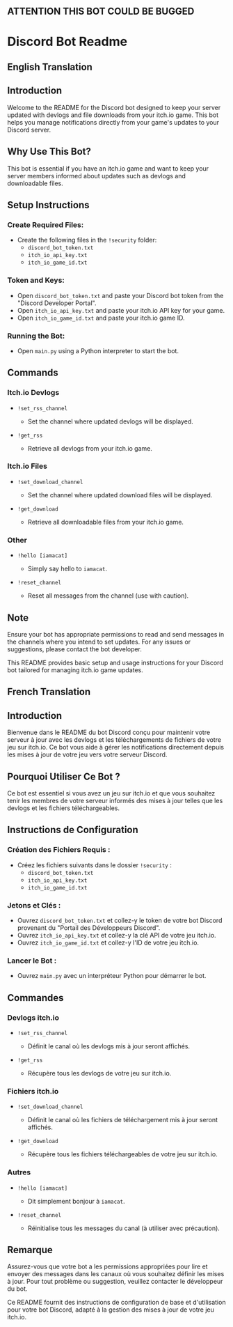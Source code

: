 ## ATTENTION THIS BOT COULD BE BUGGED

# Discord Bot Readme

## English Translation

## Introduction

Welcome to the README for the Discord bot designed to keep your server updated with devlogs and file downloads from your itch.io game. This bot helps you manage notifications directly from your game's updates to your Discord server.

## Why Use This Bot?

This bot is essential if you have an itch.io game and want to keep your server members informed about updates such as devlogs and downloadable files.

## Setup Instructions

### Create Required Files:
- Create the following files in the `!security` folder:
  - `discord_bot_token.txt`
  - `itch_io_api_key.txt`
  - `itch_io_game_id.txt`

### Token and Keys:
- Open `discord_bot_token.txt` and paste your Discord bot token from the "Discord Developer Portal".
- Open `itch_io_api_key.txt` and paste your itch.io API key for your game.
- Open `itch_io_game_id.txt` and paste your itch.io game ID.

### Running the Bot:
- Open `main.py` using a Python interpreter to start the bot.

## Commands

### Itch.io Devlogs

- `!set_rss_channel`
  - Set the channel where updated devlogs will be displayed.

- `!get_rss`
  - Retrieve all devlogs from your itch.io game.

### Itch.io Files

- `!set_download_channel`
  - Set the channel where updated download files will be displayed.

- `!get_download`
  - Retrieve all downloadable files from your itch.io game.

### Other

- `!hello [iamacat]`
  - Simply say hello to `iamacat`.

- `!reset_channel`
  - Reset all messages from the channel (use with caution).

## Note

Ensure your bot has appropriate permissions to read and send messages in the channels where you intend to set updates. For any issues or suggestions, please contact the bot developer.

This README provides basic setup and usage instructions for your Discord bot tailored for managing itch.io game updates.


## French Translation

## Introduction

Bienvenue dans le README du bot Discord conçu pour maintenir votre serveur à jour avec les devlogs et les téléchargements de fichiers de votre jeu sur itch.io. Ce bot vous aide à gérer les notifications directement depuis les mises à jour de votre jeu vers votre serveur Discord.

## Pourquoi Utiliser Ce Bot ?

Ce bot est essentiel si vous avez un jeu sur itch.io et que vous souhaitez tenir les membres de votre serveur informés des mises à jour telles que les devlogs et les fichiers téléchargeables.

## Instructions de Configuration

### Création des Fichiers Requis :
- Créez les fichiers suivants dans le dossier `!security` :
  - `discord_bot_token.txt`
  - `itch_io_api_key.txt`
  - `itch_io_game_id.txt`

### Jetons et Clés :
- Ouvrez `discord_bot_token.txt` et collez-y le token de votre bot Discord provenant du "Portail des Développeurs Discord".
- Ouvrez `itch_io_api_key.txt` et collez-y la clé API de votre jeu itch.io.
- Ouvrez `itch_io_game_id.txt` et collez-y l'ID de votre jeu itch.io.

### Lancer le Bot :
- Ouvrez `main.py` avec un interpréteur Python pour démarrer le bot.

## Commandes

### Devlogs itch.io

- `!set_rss_channel`
  - Définit le canal où les devlogs mis à jour seront affichés.

- `!get_rss`
  - Récupère tous les devlogs de votre jeu sur itch.io.

### Fichiers itch.io

- `!set_download_channel`
  - Définit le canal où les fichiers de téléchargement mis à jour seront affichés.

- `!get_download`
  - Récupère tous les fichiers téléchargeables de votre jeu sur itch.io.

### Autres

- `!hello [iamacat]`
  - Dit simplement bonjour à `iamacat`.

- `!reset_channel`
  - Réinitialise tous les messages du canal (à utiliser avec précaution).

## Remarque

Assurez-vous que votre bot a les permissions appropriées pour lire et envoyer des messages dans les canaux où vous souhaitez définir les mises à jour. Pour tout problème ou suggestion, veuillez contacter le développeur du bot.

Ce README fournit des instructions de configuration de base et d'utilisation pour votre bot Discord, adapté à la gestion des mises à jour de votre jeu itch.io.